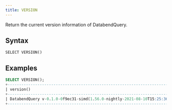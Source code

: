 ```yaml
---
title: VERSION
---
```


Return the current version information of DatabendQuery.

## Syntax

```
SELECT VERSION()
```

## Examples

```sql
SELECT VERSION();
+----------------------------------------------------------------------------------------+
| version()                                                                              |
+----------------------------------------------------------------------------------------+
| DatabendQuery v-0.1.0-0f9ec31-simd(1.56.0-nightly-2021-08-10T15:25:36.875868571+00:00) |
+----------------------------------------------------------------------------------------+
```
